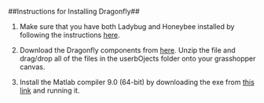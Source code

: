 ##Instructions for Installing Dragonfly##

1. Make sure that you have both Ladybug and Honeybee installed by following the instructions [here](https://github.com/mostaphaRoudsari/ladybug/blob/master/resources/Installation_Instructions.md).

2. Download the Dragonfly components from [here](https://github.com/chriswmackey/Dragonfly/archive/master.zip). Unzip the file and drag/drop all of the files in the userbOjects folder onto your grasshopper canvas.

3. Install the Matlab compiler 9.0 (64-bit) by downloading the exe from [this link](http://it.mathworks.com/products/compiler/mcr/?requestedDomain=uk.mathworks.com#) and running it.
